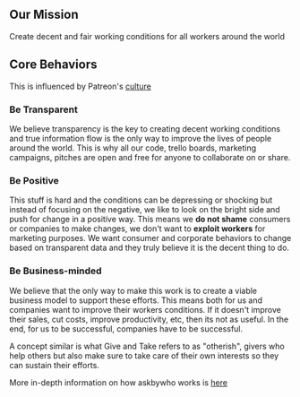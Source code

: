 ## Our Mission

Create decent and fair working conditions for all workers around the world

## Core Behaviors

This is influenced by Patreon's [culture](https://patreonhq.com/how-to-build-culture-that-lasts-dc25b086cefd)


### Be Transparent

We believe transparency is the key to creating decent working conditions and true information flow is the only way to improve the lives of people around the world.  This is why all our code, trello boards, marketing campaigns, pitches are open and free for anyone to collaborate on or share.

### Be Positive

This stuff is hard and the conditions can be depressing or shocking but instead of focusing on the negative, we like to look on the bright side and push for change in a positive way.  This means we __do not shame__ consumers or companies to make changes, we don't want to __exploit workers__ for marketing purposes.  We want consumer and corporate behaviors to change based on transparent data and they truly believe it is the decent thing to do.

### Be Business-minded

We believe that the only way to make this work is to create a viable business model to support these efforts.  This means both for us and companies want to improve their workers conditions.  If it doesn't improve their sales, cut costs, improve productivity, etc, then its not as useful.  In the end, for us to be successful, companies have to be successful.

A concept similar is what Give and Take refers to as "otherish", givers who help others but also make sure to take care of their own interests so they can sustain their efforts.

More in-depth information on how askbywho works is [here](https://docs.google.com/document/d/1l643wqatX4FfunQEvKdikGGeJmgxnR8R937fa3TxvuE/edit)
